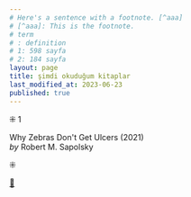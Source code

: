 ```yaml
---
# Here's a sentence with a footnote. [^aaa]
# [^aaa]: This is the footnote.
# term
# : definition
# 1: 598 sayfa
# 2: 184 sayfa
layout: page  
title: şimdi okuduğum kitaplar  
last_modified_at: 2023-06-23
published: true  
---
```


⁜ 1  
   
Why Zebras Don't Get Ulcers (2021)  
_by_ Robert M. Sapolsky  
  

⁜ 



[🍃](https://www.nonfictionbooks.xyz/now.html "şimdi okuduğum kitaplar")  




